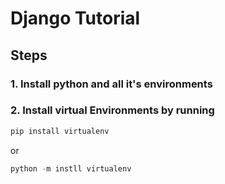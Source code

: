 # Django Tutorial

## Steps

### 1. Install python and all it's environments

### 2. Install virtual Environments by running

```python
pip install virtualenv
```

or

```python
python -m instll virtualenv
```
